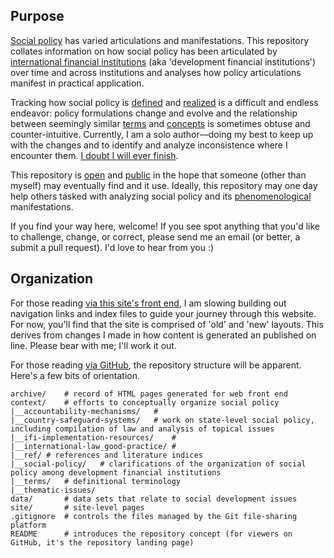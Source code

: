 ## Purpose

[Social policy](http://applied-anthro.com/terms/social-policy/) has varied articulations and manifestations. This repository collates information on how social policy has been articulated by [international financial institutions](http://applied-anthro.com/terms/ifi/) (aka 'development financial institutions') over time and across institutions and analyses how policy articulations manifest in practical application. 

Tracking how social policy is [defined](http://applied-anthro.com/context/) and [realized](https://github.com/aaronkyle/social-development/tree/master/context/thematic-issues/) is a difficult and endless endeavor: policy formulations change and evolve and the relationship between seemingly similar [terms](http://applied-anthro.com/category/terminology.html) and [concepts](https://github.com/aaronkyle/social-development/tree/master/context) is sometimes obtuse and counter-intuitive. Currently, I am a solo author&mdash;doing my best to keep up with the changes and to identify and analyze inconsistence where I encounter them. [I doubt I will ever finish](./disclaimer.md).

This repository is [open](./license.md) and [public](https://github.com/aaronkyle/social-development) in the hope that someone (other than myself) may eventually find and it use. Ideally, this repository may one day help others tasked with analyzing social policy and its [phenomenological](https://en.wikipedia.org/wiki/Phenomenology_(philosophy)) manifestations. 

If you find your way here, welcome!  If you see spot anything that you'd like to challenge, change, or correct, please send me an email (or better, a submit a pull request). I'd love to hear from you :)


## Organization

For those reading [via this site's front end](http://applied-anthro.com/), I am slowing building out navigation links and index files to guide your journey through this website.  For now, you'll find that the site is comprised of 'old' and 'new' layouts.  This derives from changes I made in how content is generated an published on line.  Please bear with me; I'll work it out.

For those reading [via GitHub](https://github.com/aaronkyle/social-development), the repository structure will be apparent.  Here's a few bits of orientation.

```
archive/	# record of HTML pages generated for web front end
context/	# efforts to conceptually organize social policy
|__accountability-mechanisms/	# 
|__country-safeguard-systems/	# work on state-level social policy, including compilation of law and analysis of topical issues
|__ifi-implementation-resources/	# 
|__international-law_good-practice/	# 
|__ref/	# references and literature indices
|__social-policy/	# clarifications of the organization of social policy among development financial institutions
|__terms/	# definitional terminology
|__thematic-issues/
data/		# data sets that relate to social development issues
site/		# site-level pages
.gitignore	# controls the files managed by the Git file-sharing platform
README		# introduces the repository concept (for viewers on GitHub, it's the repository landing page) 

```



